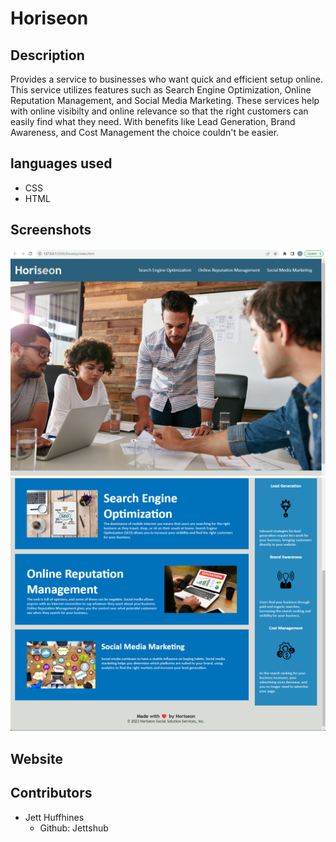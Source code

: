 # Horiseon

## Description
Provides a service to businesses who want quick and efficient setup online.  This service utilizes features such as Search Engine Optimization, Online Reputation Management, and Social Media Marketing.  These services help with online visibilty and online relevance so that the right customers can easily find what they need. With benefits like Lead Generation, Brand Awareness, and Cost Management the choice couldn't be easier.

## languages used
* CSS
* HTML

## Screenshots 
![Screenshot](./Develop/assets/images/Horichal1.png)
![Screenshot](./Develop/assets/images/Horichal2.png)

## Website


## Contributors
* Jett Huffhines 
  *  Github: Jettshub





